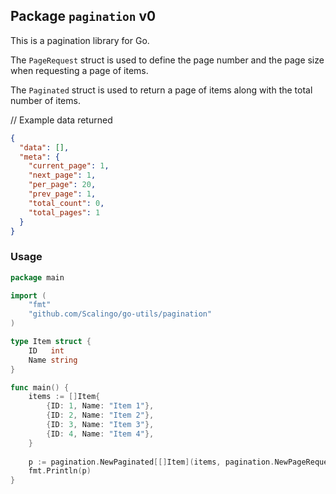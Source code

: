 ## Package `pagination` v0

This is a pagination library for Go.

The `PageRequest` struct is used to define the page number and the page size when requesting a page of items.

The `Paginated` struct is used to return a page of items along with the total number of items.

// Example data returned
```json 
{
  "data": [],
  "meta": {
    "current_page": 1,
    "next_page": 1,
    "per_page": 20,
    "prev_page": 1,
    "total_count": 0,
    "total_pages": 1
  }
}
```


### Usage

```go
package main

import (
    "fmt"
    "github.com/Scalingo/go-utils/pagination"
)

type Item struct {
    ID   int
    Name string
}

func main() {
	items := []Item{
		{ID: 1, Name: "Item 1"},
		{ID: 2, Name: "Item 2"},
		{ID: 3, Name: "Item 3"},
		{ID: 4, Name: "Item 4"},
	}
	
    p := pagination.NewPaginated[[]Item](items, pagination.NewPageRequest(1, 2), 4)
    fmt.Println(p)
}
```
